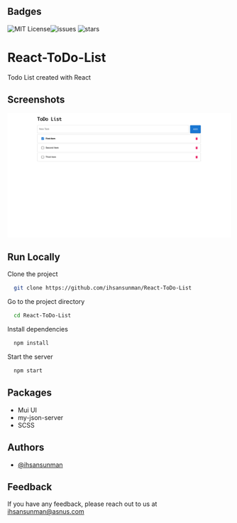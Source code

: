 
## Badges
![MIT License](https://img.shields.io/github/license/ihsansunman/React-ToDo-List)![issues](https://img.shields.io/github/issues/ihsansunman/React-ToDo-List) ![stars](https://img.shields.io/github/stars/ihsansunman/React-ToDo-List)


# React-ToDo-List

Todo List created with React


## Screenshots

![Screenshot](https://raw.githubusercontent.com/ihsansunman/React-ToDo-List/main/screenshot.png)

## Run Locally

Clone the project

```bash
  git clone https://github.com/ihsansunman/React-ToDo-List
```

Go to the project directory

```bash
  cd React-ToDo-List
```

Install dependencies

```bash
  npm install
```

Start the server

```bash
  npm start
```

## Packages

- Mui UI
- my-json-server
- SCSS

## Authors

- [@ihsansunman](https://www.github.com/ihsansunman)


## Feedback

If you have any feedback, please reach out to us at [ihsansunman@asnus.com](mailto:ihsansunman@asnus.com)

